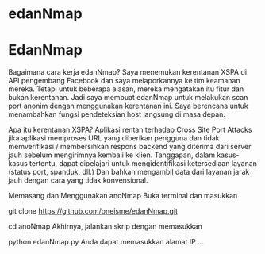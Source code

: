 # edanNmap

# EdanNmap
Bagaimana cara kerja edanNmap?
Saya menemukan kerentanan XSPA di API pengembang Facebook dan saya melaporkannya ke tim keamanan mereka. Tetapi untuk beberapa alasan, mereka mengatakan itu fitur dan bukan kerentanan. Jadi saya membuat edanNmap untuk melakukan scan port anonim dengan menggunakan kerentanan ini. Saya berencana untuk menambahkan fungsi pendeteksian host langsung di masa depan.

Apa itu kerentanan XSPA?
Aplikasi rentan terhadap Cross Site Port Attacks jika aplikasi memproses URL yang diberikan pengguna dan tidak memverifikasi / membersihkan respons backend yang diterima dari server jauh sebelum mengirimnya kembali ke klien. Tanggapan, dalam kasus-kasus tertentu, dapat dipelajari untuk mengidentifikasi ketersediaan layanan (status port, spanduk, dll.) Dan bahkan mengambil data dari layanan jarak jauh dengan cara yang tidak konvensional.

Memasang dan Menggunakan anoNmap
Buka terminal dan masukkan

git clone https://github.com/oneisme/edanNmap.git

cd anoNmap
Akhirnya, jalankan skrip dengan memasukkan

python edanNmap.py
Anda dapat memasukkan alamat IP ...
